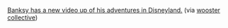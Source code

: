 ---
layout: post
wordpress_id: 161
wordpress_url: http://noesbueno.com/archives/161
date: '2006-11-22 14:19:44 -0600'
date_gmt: '2006-11-22 19:19:44 -0600'
body: |
  <p><a href="http://www.banksy.co.uk/films/index.html">Banksy has a new video up of his adventures in Disneyland.</a> (via <a href="http://www.woostercollective.com/">wooster collective</a>)</p>
---